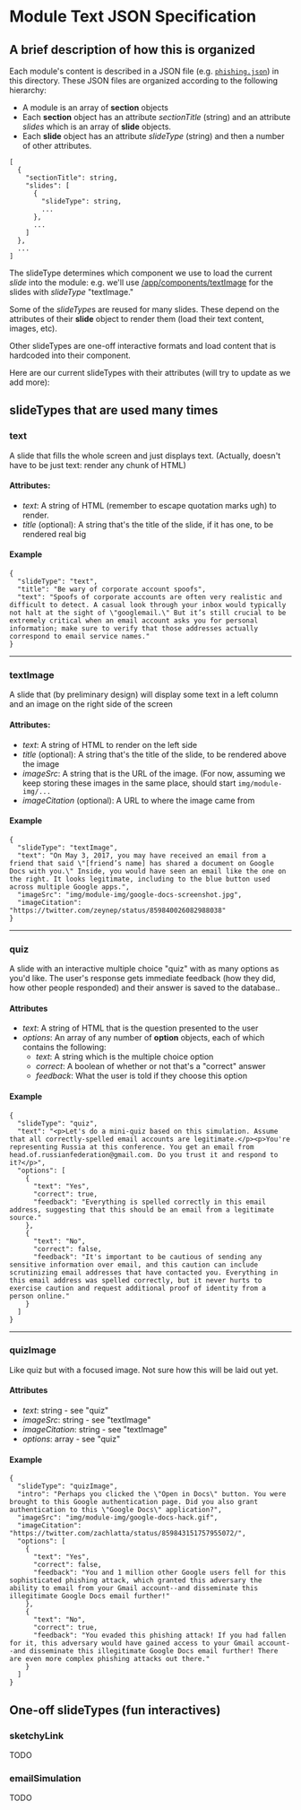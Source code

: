 # Module Text JSON Specification

## A brief description of how this is organized

Each module's content is described in a JSON file (e.g. [`phishing.json`](phishing.json)) in this directory. These JSON files are organized according to the following hierarchy:

* A module is an array of **section** objects
* Each **section** object has an attribute *sectionTitle* (string) and an attribute *slides* which is an array of **slide** objects.
* Each **slide** object has an attribute *slideType* (string) and then a number of other attributes.

```
[
  {
    "sectionTitle": string,
    "slides": [
      {
        "slideType": string,
        ...
      },
      ...
    ]
  },
  ...
]
```

The slideType determines which component we use to load the current *slide* into the module: e.g. we'll use [/app/components/textImage](/app/components/textImage) for the slides with *slideType* "textImage."

Some of the *slideType*s are reused for many slides. These depend on the attributes of their **slide** object to render them (load their text content, images, etc).

Other slideTypes are one-off interactive formats and load content that is hardcoded into their component.

Here are our current slideTypes with their attributes (will try to update as we add more):

## slideTypes that are used many times

### text
A slide that fills the whole screen and just displays text. (Actually, doesn't have to be just text: render any chunk of HTML)

#### Attributes:
* *text*: A string of HTML (remember to escape quotation marks ugh) to render.
* *title* (optional): A string that's the title of the slide, if it has one, to be rendered real big

#### Example
```
{
  "slideType": "text",
  "title": "Be wary of corporate account spoofs",
  "text": "Spoofs of corporate accounts are often very realistic and difficult to detect. A casual look through your inbox would typically not halt at the sight of \"googlemail.\" But it’s still crucial to be extremely critical when an email account asks you for personal information; make sure to verify that those addresses actually correspond to email service names."
}
```
---

### textImage
A slide that (by preliminary design) will display some text in a left column and an image on the right side of the screen

#### Attributes:

* *text*: A string of HTML to render on the left side
* *title* (optional): A string that's the title of the slide, to be rendered above the image
* *imageSrc*: A string that is the URL of the image. (For now, assuming we keep storing these images in the same place, should start `img/module-img/...`
* *imageCitation* (optional): A URL to where the image came from

#### Example
```
{
  "slideType": "textImage",
  "text": "On May 3, 2017, you may have received an email from a friend that said \"[friend’s name] has shared a document on Google Docs with you.\" Inside, you would have seen an email like the one on the right. It looks legitimate, including to the blue button used across multiple Google apps.",
  "imageSrc": "img/module-img/google-docs-screenshot.jpg",
  "imageCitation": "https://twitter.com/zeynep/status/859840026082988038"
}
```
---

### quiz
A slide with an interactive multiple choice "quiz" with as many options as you'd like. The user's response gets immediate feedback (how they did, how other people responded) and their answer is saved to the database..

#### Attributes

* *text*: A string of HTML that is the question presented to the user
* *options*: An array of any number of **option** objects, each of which contains the following:
  * *text*: A string which is the multiple choice option
  * *correct*: A boolean of whether or not that's a "correct" answer
  * *feedback*: What the user is told if they choose this option

#### Example
```
{
  "slideType": "quiz",
  "text": "<p>Let's do a mini-quiz based on this simulation. Assume that all correctly-spelled email accounts are legitimate.</p><p>You're representing Russia at this conference. You get an email from head.of.russianfederation@gmail.com. Do you trust it and respond to it?</p>",
  "options": [
    {
      "text": "Yes",
      "correct": true,
      "feedback": "Everything is spelled correctly in this email address, suggesting that this should be an email from a legitimate source."
    },
    {
      "text": "No",
      "correct": false,
      "feedback": "It's important to be cautious of sending any sensitive information over email, and this caution can include scrutinizing email addresses that have contacted you. Everything in this email address was spelled correctly, but it never hurts to exercise caution and request additional proof of identity from a person online."
    }
  ]
}
```
---

### quizImage
Like quiz but with a focused image. Not sure how this will be laid out yet.

#### Attributes

* *text*: string - see "quiz"
* *imageSrc*: string - see "textImage"
* *imageCitation*: string - see "textImage"
* *options*: array - see "quiz"

#### Example
```
{
  "slideType": "quizImage",
  "intro": "Perhaps you clicked the \"Open in Docs\" button. You were brought to this Google authentication page. Did you also grant authentication to this \"Google Docs\" application?",
  "imageSrc": "img/module-img/google-docs-hack.gif",
  "imageCitation": "https://twitter.com/zachlatta/status/859843151757955072/",
  "options": [
    {
      "text": "Yes",
      "correct": false,
      "feedback": "You and 1 million other Google users fell for this sophisticated phishing attack, which granted this adversary the ability to email from your Gmail account--and disseminate this illegitimate Google Docs email further!"
    },
    {
      "text": "No",
      "correct": true,
      "feedback": "You evaded this phishing attack! If you had fallen for it, this adversary would have gained access to your Gmail account--and disseminate this illegitimate Google Docs email further! There are even more complex phishing attacks out there."
    }
  ]
}
```

## One-off slideTypes (fun interactives)

### sketchyLink
TODO

### emailSimulation
TODO
